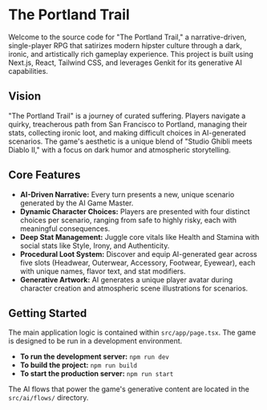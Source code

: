 # The Portland Trail

Welcome to the source code for "The Portland Trail," a narrative-driven, single-player RPG that satirizes modern hipster culture through a dark, ironic, and artistically rich gameplay experience. This project is built using Next.js, React, Tailwind CSS, and leverages Genkit for its generative AI capabilities.

## Vision

"The Portland Trail" is a journey of curated suffering. Players navigate a quirky, treacherous path from San Francisco to Portland, managing their stats, collecting ironic loot, and making difficult choices in AI-generated scenarios. The game's aesthetic is a unique blend of "Studio Ghibli meets Diablo II," with a focus on dark humor and atmospheric storytelling.

## Core Features

-   **AI-Driven Narrative:** Every turn presents a new, unique scenario generated by the AI Game Master.
-   **Dynamic Character Choices:** Players are presented with four distinct choices per scenario, ranging from safe to highly risky, each with meaningful consequences.
-   **Deep Stat Management:** Juggle core vitals like Health and Stamina with social stats like Style, Irony, and Authenticity.
-   **Procedural Loot System:** Discover and equip AI-generated gear across five slots (Headwear, Outerwear, Accessory, Footwear, Eyewear), each with unique names, flavor text, and stat modifiers.
-   **Generative Artwork:** AI generates a unique player avatar during character creation and atmospheric scene illustrations for scenarios.

## Getting Started

The main application logic is contained within `src/app/page.tsx`. The game is designed to be run in a development environment.

-   **To run the development server:** `npm run dev`
-   **To build the project:** `npm run build`
-   **To start the production server:** `npm run start`

The AI flows that power the game's generative content are located in the `src/ai/flows/` directory.
